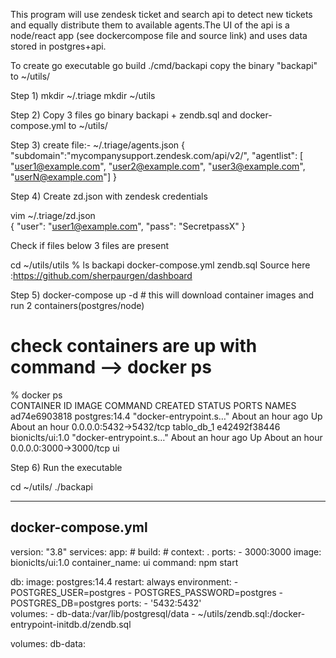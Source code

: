 

This program will use zendesk ticket and search api to detect new tickets and equally distribute them to available agents.The UI of the api is a node/react app (see dockercompose file and source link) and uses data stored in postgres+api.
 
To create go executable
go build ./cmd/backapi
copy the binary "backapi" to ~/utils/

Step 1) 
mkdir ~/.triage 
mkdir ~/utils

Step 2) 
Copy 3 files  go binary backapi + zendb.sql and docker-compose.yml to ~/utils/

Step 3)
create file:-  ~/.triage/agents.json
{  "subdomain":"mycompanysupport.zendesk.com/api/v2/",
    "agentlist": [
        "user1@example.com",
        "user2@example.com",
        "user3@example.com",
         "userN@example.com"]
}

Step 4)   Create zd.json with zendesk credentials

vim  ~/.triage/zd.json      
{
    "user": "user1@example.com",
    "pass": "SecretpassX"
}

Check if files below 3 files are present 

cd ~/utils/utils % ls 
    backapi   docker-compose.yml   zendb.sql 
Source here :https://github.com/sherpaurgen/dashboard

Step 5)
docker-compose up -d   # this will download container images and run 2 containers(postgres/node)
# check containers are up with command --> docker ps 
% docker ps    
CONTAINER ID   IMAGE              COMMAND                  CREATED             STATUS             PORTS                    NAMES
ad74e6903818   postgres:14.4      "docker-entrypoint.s…"   About an hour ago   Up About an hour   0.0.0.0:5432->5432/tcp   tablo_db_1
e42492f38446   bioniclts/ui:1.0   "docker-entrypoint.s…"   About an hour ago   Up About an hour   0.0.0.0:3000->3000/tcp   ui

Step 6) Run the executable

cd ~/utils/
./backapi

--------------------
docker-compose.yml
--------------------
version: "3.8"
services:
  app:
    # build:
    #   context: .
    ports:
      - 3000:3000
    image: bioniclts/ui:1.0
    container_name: ui
    command: npm start

  db:
    image: postgres:14.4
    restart: always
    environment:
      - POSTGRES_USER=postgres
      - POSTGRES_PASSWORD=postgres
      - POSTGRES_DB=postgres
    ports:
      - '5432:5432'  
    volumes:
      - db-data:/var/lib/postgresql/data
      - ~/utils/zendb.sql:/docker-entrypoint-initdb.d/zendb.sql

volumes:
  db-data:



